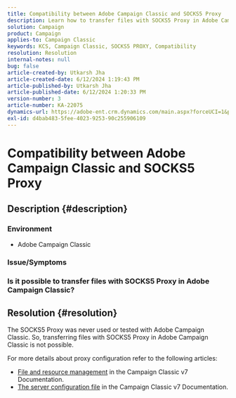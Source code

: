 ```yaml
---
title: Compatibility between Adobe Campaign Classic and SOCKS5 Proxy
description: Learn how to transfer files with SOCKS5 Proxy in Adobe Campaign Classic.
solution: Campaign
product: Campaign
applies-to: Campaign Classic
keywords: KCS, Campaign Classic, SOCKS5 PROXY, Compatibility
resolution: Resolution
internal-notes: null
bug: false
article-created-by: Utkarsh Jha
article-created-date: 6/12/2024 1:19:43 PM
article-published-by: Utkarsh Jha
article-published-date: 6/12/2024 1:20:33 PM
version-number: 3
article-number: KA-22075
dynamics-url: https://adobe-ent.crm.dynamics.com/main.aspx?forceUCI=1&pagetype=entityrecord&etn=knowledgearticle&id=1630466c-be28-ef11-840a-00224808decd
exl-id: d4bab483-5fee-4023-9253-90c255906109
---
```

# Compatibility between Adobe Campaign Classic and SOCKS5 Proxy

## Description {#description}


### <b>Environment</b>

- Adobe Campaign Classic


### <b>Issue/Symptoms</b>

### Is it possible to transfer files with SOCKS5 Proxy in Adobe Campaign Classic?


## Resolution {#resolution}


The SOCKS5 Proxy was never used or tested with Adobe Campaign Classic. So, transferring files with SOCKS5 Proxy in Adobe Campaign Classic is not possible.

For more details about proxy configuration refer to the following articles:

- [File and resource management](https://experienceleague.adobe.com/docs/campaign-classic/using/installing-campaign-classic/additional-configurations/file-res-management.html) in the Campaign Classic v7 Documentation.
- [The server configuration file](https://experienceleague.adobe.com/docs/campaign-classic/using/installing-campaign-classic/appendices/the-server-configuration-file.html) in the Campaign Classic v7 Documentation.
